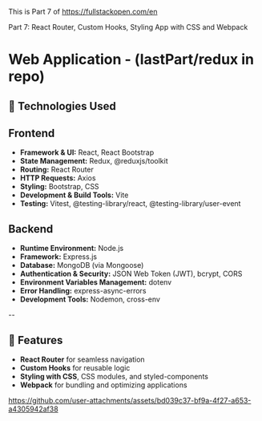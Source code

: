 This is Part 7 of https://fullstackopen.com/en 

Part 7: React Router, Custom Hooks, Styling App with CSS and Webpack

# Web Application - (lastPart/redux in repo)

## 🚀 Technologies Used

## Frontend  
- **Framework & UI:** React, React Bootstrap  
- **State Management:** Redux, @reduxjs/toolkit  
- **Routing:** React Router  
- **HTTP Requests:** Axios  
- **Styling:** Bootstrap, CSS  
- **Development & Build Tools:** Vite  
- **Testing:** Vitest, @testing-library/react, @testing-library/user-event  

## Backend  
- **Runtime Environment:** Node.js  
- **Framework:** Express.js  
- **Database:** MongoDB (via Mongoose)  
- **Authentication & Security:** JSON Web Token (JWT), bcrypt, CORS  
- **Environment Variables Management:** dotenv  
- **Error Handling:** express-async-errors  
- **Development Tools:** Nodemon, cross-env  

--
## 🌟 Features  
- **React Router** for seamless navigation  
- **Custom Hooks** for reusable logic  
- **Styling with CSS**, CSS modules, and styled-components  
- **Webpack** for bundling and optimizing applications  


https://github.com/user-attachments/assets/bd039c37-bf9a-4f27-a653-a4305942af38
